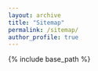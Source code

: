 ```yaml
---
layout: archive
title: "Sitemap"
permalink: /sitemap/
author_profile: true
---
```


{% include base_path %}

<!-- A list of all the posts and pages found on the site. For you robots out there is an [XML version]({{ base_path }}/sitemap.xml) available for digesting as well. -->
<!-- 
<h2>Pages</h2>
{% for post in site.pages %}
  {% include archive-single.html %}
{% endfor %} -->

<!-- <h2>Posts</h2>
{% for post in site.posts %}
  {% include archive-single.html %}
{% endfor %}

{% capture written_label %}'None'{% endcapture %}

{% for collection in site.collections %}
{% unless collection.output == false or collection.label == "posts" %}
  {% capture label %}{{ collection.label }}{% endcapture %}
  {% if label != written_label %}
  <h2>{{ label }}</h2>
  {% capture written_label %}{{ label }}{% endcapture %}
  {% endif %}
{% endunless %}
{% for post in collection.docs %}
  {% unless collection.output == false or collection.label == "posts" %}
  {% include archive-single.html %}
  {% endunless %}
{% endfor %}
{% endfor %} -->
